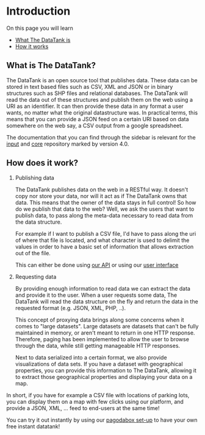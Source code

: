 # Introduction

On this page you will learn

* [What The DataTank is](#what)
* [How it works](#how)

<a id='what' class='anchor'></a>
## What is The DataTank?

The DataTank is an open source tool that publishes data. These data can be stored in text based files such as CSV, XML and JSON or in binary structures such as SHP files and relational databases. The DataTank will read the data out of these structures and publish them on the web using a URI as an identifier. It can then provide these data in any format a user wants, no matter what the original datastructure was. In practical terms, this means that you can provide a JSON feed on a certain URI based on data somewhere on the web say, a CSV output from a google spreadsheet.

The documentation that you can find through the sidebar is relevant for the [input](https://github.com/tdt/input) and [core](https://github.com/tdt/core) repository marked by version 4.0.

<a id='how' class='anchor'></a>
## How does it work?

1. Publishing data

    The DataTank publishes data on the web in a RESTful way. It doesn't copy nor store your data, nor will it act as if The DataTank owns that data. This means that the owner of the data stays in full control! So how do we publish that data to the web? Well, we ask the users that want to publish data, to pass along the meta-data necessary to read data from the data structure.

    For example if I want to publish a CSV file, I'd have to pass along the uri of where that file is located, and what character is used to delimit the values in order to have a basic set of information that allows extraction out of the file.

    This can either be done using [our API](/4.1/create_definition) or using our [user interface](/4.1/ui_introduction)

2. Requesting data

    By providing enough information to read data we can extract the data and provide it to the user. When a user requests some data, The DataTank will read the data structure on the fly and return the data in the requested format (e.g. JSON, XML, PHP, ..).

    This concept of proxying data brings along some concerns when it comes to "large datasets". Large datasets are datasets that can't be fully maintained in memory, or aren't meant to return in one HTTP response. Therefore, paging has been implemented to allow the user to browse through the data, while still getting manageable HTTP responses.

    Next to data serialized into a certain format, we also provide visualizations of data sets. If you have a dataset with geographical properties, you can provide this information to The DataTank, allowing it to extract those geographical properties and displaying your data on a map.


In short, if you have for example a CSV file with locations of parking lots, you can display them on a map with few clicks using our platform, and provide a JSON, XML, ... feed to end-users at the same time!

You can try it out instantly by using our [pagodabox set-up](https://pagodabox.com/cafe/pietercolpaert/thedatatank) to have your own free instant datatank!
